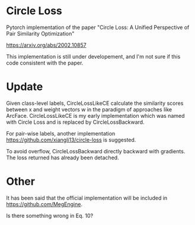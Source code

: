 # Circle Loss

Pytorch implementation of the paper "Circle Loss: A Unified Perspective of Pair Similarity Optimization"

https://arxiv.org/abs/2002.10857



This implementation is still under developement, and I'm not sure if this code consistent with the paper.



# Update

Given class-level labels, CircleLossLikeCE calculate the similarity scores between x and weight vectors w in the paradigm of approaches like ArcFace. CircleLossLikeCE is my early implementation which was named with Circle Loss and is replaced by CircleLossBackward.

For pair-wise labels, another implementation https://github.com/xiangli13/circle-loss is suggested.

To avoid overflow, CircleLossBackward directly backward with gradients. The loss returned has already been detached.



# Other

It has been said that the official implementation will be included in https://github.com/MegEngine.



Is there something wrong in Eq. 10?



